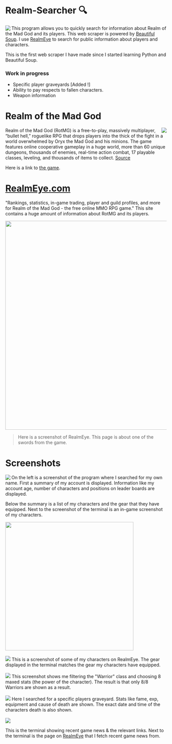# Realm-Searcher 🔍

<img src="https://user-images.githubusercontent.com/72495327/133821946-8556ca4f-d3cd-45eb-9d8b-20f5a1fff025.gif" align=left>

This program allows you to quickly search for information about Realm of the Mad God and its players. 
This web scraper is powered by [Beautiful Soup](https://www.crummy.com/software/BeautifulSoup/bs4/doc/). I use [RealmEye](https://www.realmeye.com/) to search for public information about players and characters.

This is the first web scraper I have made since I started learning Python and Beautiful Soup.

### Work in progress
+ Specific player graveyards [Added !]
+ Ability to pay respects to fallen characters.
+ Weapon information

# Realm of the Mad God 

<img src="https://user-images.githubusercontent.com/72495327/133821886-763e9d5d-ef5b-4aaf-b5b6-eeca8c4d4951.gif" align=right>

Realm of the Mad God (RotMG) is a free-to-play, massively multiplayer, “bullet hell,” roguelike RPG that drops players into the thick of the fight in a world overwhelmed by Oryx the Mad God and his minions. The game features online cooperative gameplay in a huge world, more than 60 unique dungeons, thousands of enemies, real-time action combat, 17 playable classes, leveling, and thousands of items to collect. [Source](https://www.realmeye.com/)

Here is a link to [the game](https://www.realmofthemadgod.com/).

# <a href="https://www.realmeye.com/">RealmEye.com</a>
"Rankings, statistics, in-game trading, player and guild profiles, and more for Realm of the Mad God - the free online MMO RPG game." This site contains a huge amount of information about RotMG and its players.

<img src="https://user-images.githubusercontent.com/72495327/133824121-a415282a-ffe2-4f12-a8a6-d8d486b47423.png" width=650>

> Here is a screenshot of RealmEye. This page is about one of the swords from the game.

# Screenshots

<img src="https://user-images.githubusercontent.com/72495327/133825797-325d840a-b83a-4889-a3fa-32e7fe3d69bc.PNG" align=left>

On the left is a screenshot of the program where I searched for my own name. First a summary of my account is displayed. Information like my account age, number of characters and positions on leader boards are displayed.

Below the summary is a list of my characters and the gear that they have equipped. Next to the screenshot of the terminal is an in-game screenshot of my characters.

<img src="https://user-images.githubusercontent.com/72495327/133826128-e95e995a-c2d8-43db-9643-8c59bd6fbd0c.png" width=400>
<br><br>
<img src="https://user-images.githubusercontent.com/72495327/133829111-bc2c36e5-6726-4787-9cb9-c75f4d5fb8a6.png">
This is a screenshot of some of my characters on RealmEye. The gear displayed in the terminal matches the gear my characters have equipped.
<br><br>
<img src="https://user-images.githubusercontent.com/72495327/134027255-29e5b6ec-2f60-4fea-afbb-41504632bb29.PNG">
This screenshot shows me filtering the "Warrior" class and choosing 8 maxed stats (the power of the character). The result is that only 8/8 Warriors are shown as a result.
<br><br>
<img src="https://user-images.githubusercontent.com/72495327/134434839-3c70a4ba-a57a-4e88-9d5c-37adba0d67d2.PNG">
Here I searched for a specific players graveyard. Stats like fame, exp, equipment and cause of death are shown. The exact date and time of the characters death is also shown.
<br><br>
<img src="https://user-images.githubusercontent.com/72495327/134501817-3c4dd010-0729-44eb-a3fc-11d3263e2a2c.PNG">

This is the terminal showing recent game news & the relevant links. Next to the terminal is the page on [RealmEye](https://www.realmeye.com/wiki/realm-of-the-mad-god) that I fetch recent game news from.

